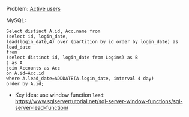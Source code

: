 Problem: [Active users](https://leetcode.com/problems/active-users/)

MySQL:

```
Select distinct A.id, Acc.name from 
(select id, login_date,
lead(login_date,4) over (partition by id order by login_date) as lead_date
from 
(select distinct id, login_date from Logins) as B
) as A
join Accounts as Acc
on A.id=Acc.id
where A.lead_date=ADDDATE(A.login_date, interval 4 day)
order by A.id; 

```

- Key idea: use window function `lead`: https://www.sqlservertutorial.net/sql-server-window-functions/sql-server-lead-function/

